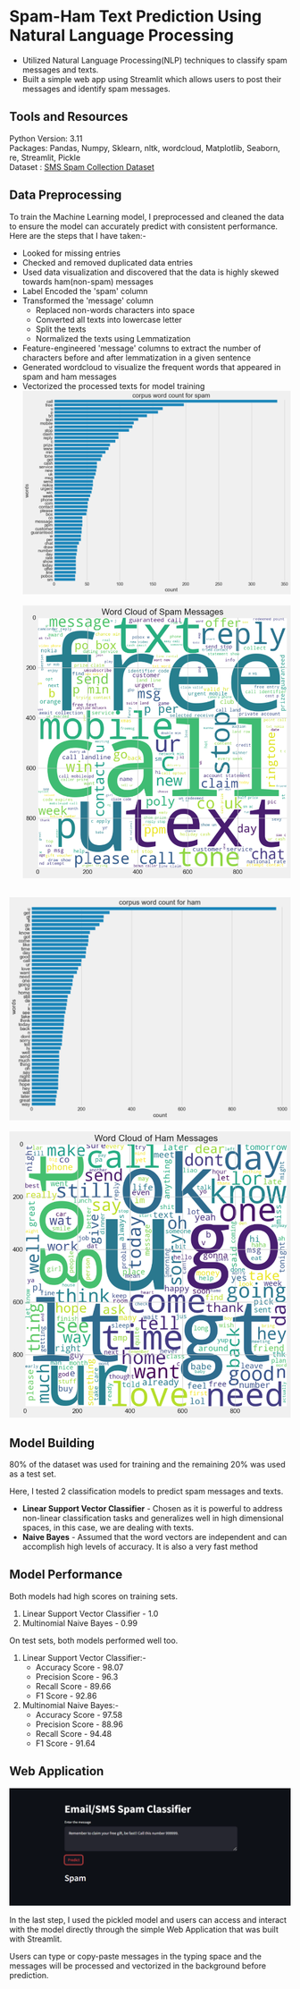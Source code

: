 
# Spam-Ham Text Prediction Using Natural Language Processing
- Utilized Natural Language Processing(NLP) techniques to classify spam messages and texts.
- Built a simple web app using Streamlit which allows users to post their messages and identify spam messages.


## Tools and Resources
Python Version: 3.11\
Packages: Pandas, Numpy, Sklearn, nltk, wordcloud, Matplotlib, Seaborn, re, Streamlit, Pickle\
Dataset : [SMS Spam Collection Dataset](https://www.kaggle.com/datasets/uciml/sms-spam-collection-dataset)

## Data Preprocessing
To train the Machine Learning model, I preprocessed and cleaned the data to ensure the model can accurately predict with consistent performance. Here are the steps that I have taken:-

- Looked for missing entries
- Checked and removed duplicated data entries 
- Used data visualization and discovered that the data is highly skewed towards ham(non-spam) messages
- Label Encoded the 'spam' column
- Transformed the 'message' column
  - Replaced non-words characters into space
  - Converted all texts into lowercase letter
  - Split the texts
  - Normalized the texts using Lemmatization
- Feature-engineered 'message' columns to extract the number of characters before and after lemmatization in a given sentence  
- Generated wordcloud to visualize the frequent words that appeared in spam and ham messages
- Vectorized the processed texts for model training
 
 ![Spam Corpus](https://github.com/BryanNGYH/Spam-Ham-Detection/blob/master/images/spam_corpus.png?raw=true)
 
 ![Word Cloud of Spam Messages](https://github.com/BryanNGYH/Spam-Ham-Detection/blob/master/images/spam_wordcloud.png?raw=true)

 ![Ham Corpus](https://github.com/BryanNGYH/Spam-Ham-Detection/blob/master/images/ham_corpus.png?raw=true)
 
 ![Word Cloud of Ham Messages](https://github.com/BryanNGYH/Spam-Ham-Detection/blob/master/images/ham_wordcloud.png?raw=true)


## Model Building
80% of the dataset was used for training and the remaining 20% was used as a test set.

Here, I tested 2 classification models to predict spam messages and texts.

- **Linear Support Vector Classifier** - Chosen as it is powerful to address non-linear classification tasks and generalizes well in high dimensional spaces, in this case, we are dealing with texts.
- **Naive Bayes** - Assumed that the word vectors are independent and can accomplish high levels of accuracy. It is also a very fast method


## Model Performance
Both models had high scores on training sets.

1. Linear Support Vector Classifier - 1.0
2. Multinomial Naive Bayes - 0.99

On test sets, both models performed well too.

1. Linear Support Vector Classifier:-
     - Accuracy Score - 98.07
     - Precision Score - 96.3
     - Recall Score - 89.66
     - F1 Score - 92.86
    
2. Multinomial Naive Bayes:-
     - Accuracy Score - 97.58
     - Precision Score - 88.96
     - Recall Score - 94.48
     - F1 Score - 91.64

## Web Application
![Web App](https://github.com/BryanNGYH/Spam-Ham-Detection/blob/master/images/Web%20App.png?raw=true)

In the last step, I used the pickled model and users can access and interact with the model directly through the simple Web Application that was built with Streamlit.

Users can type or copy-paste messages in the typing space and the messages will be processed and vectorized in the background before prediction.
